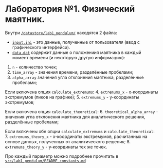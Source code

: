 # Лаборатория №1. Физический маятник.

Внутри [`/datastore/lab1_pendulum/`](.) находятся 2 файла:

- [`input.ini`](input.ini) - это данные, полученные от пользователя (ввод с графического интерфейса).
- [`data.dat`](data.dat) содержит данные о положениия маятника в каждый момент времени (и некоторую другую информацию):
1. `n` - количество точек;
2. `time_array` - значения времени, разделённые пробелами;
3. `alpha_array` значения угла отклонения маятника, разделённые пробелами;
  
Если включена опция `calculate_extremums`:
4. `extremums_x` - x-координаты экстремумов (пиков на графике);
5. `extremums_y` - y-координаты экстремумов;
  
Если включена опция `calculate_theoretical`:
6. `theoretical_alpha_array` - значения угла отклонения маятника для аналитического решения, разделённые пробелами;

Если включены обе опции `calculate_extremums` и `calculate_theoretical`:
7. `extremums_theory_x` - x-координаты экстремумов, расчитанных на основе данных, полученных от аналитического решения;
8. `extremums_theory_y` - y-координаты тех же точек.

Про каждый параметр можно подробнее прочитать в [`src/lab1_pendulum/README_constants.md`](../../src/lab1_pendulum/README_constants.md)
